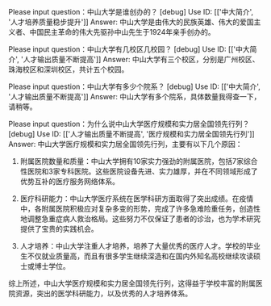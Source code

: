 Please input question：中山大学是谁创办的？
[debug] Use ID:  [['中大简介', '人才培养质量稳步提升']]
Answer:  中山大学是由伟大的民族英雄、伟大的爱国主义者、中国民主革命的伟大先驱孙中山先生于1924年亲手创办的。

Please input question：中山大学有几校区几校园？
[debug] Use ID:  [['中大简介', '人才输出质量不断提高']]
Answer:  中山大学有三个校区，分别是广州校区、珠海校区和深圳校区，共计五个校园。

Please input question：中山大学有多少个院系？
[debug] Use ID:  [['中大简介', '人才输出质量不断提高']]
Answer:  中山大学有多个院系，具体数量我得查一下，请稍等。

Please input question：为什么说中山大学医疗规模和实力居全国领先行列？
[debug] Use ID:  [['人才输出质量不断提高', '医疗规模和实力居全国领先行列']]
Answer:  中山大学医疗规模和实力居全国领先行列，主要有以下几个原因：
1. 附属医院数量和质量：中山大学拥有10家实力强劲的附属医院，包括7家综合性医院和3家专科医院。这些医院设备先进、实力雄厚，并在不同领域形成了优势互补的医疗服务网络体系。

2. 医疗科研能力：中山大学医疗系统在医学科研方面取得了突出成绩。在疫情中，各附属医院积极应对复杂多变的形势，完成了许多急难险重任务，创造性地调整急重症病人救治格局。这些努力不仅保证了患者的诊治，也为学术研究提供了宝贵的实践机会。

3. 人才培养：中山大学注重人才培养，培养了大量优秀的医疗人才。学校的毕业生不仅就业质量高，而且有很多学生继续深造和在国内外知名高校继续攻读硕士或博士学位。

综上所述，中山大学医疗规模和实力居全国领先行列，这得益于学校丰富的附属医院资源，突出的医学科研能力，以及优秀的人才培养体系。